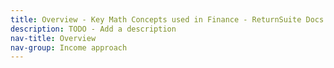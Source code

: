 ```yaml
---
title: Overview - Key Math Concepts used in Finance - ReturnSuite Docs
description: TODO - Add a description
nav-title: Overview
nav-group: Income approach
---
```

